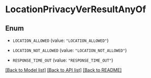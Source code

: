 # LocationPrivacyVerResultAnyOf

## Enum


* `LOCATION_ALLOWED` (value: `"LOCATION_ALLOWED"`)

* `LOCATION_NOT_ALLOWED` (value: `"LOCATION_NOT_ALLOWED"`)

* `RESPONSE_TIME_OUT` (value: `"RESPONSE_TIME_OUT"`)


[[Back to Model list]](../README.md#documentation-for-models) [[Back to API list]](../README.md#documentation-for-api-endpoints) [[Back to README]](../README.md)


